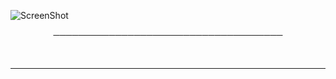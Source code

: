 ![ScreenShot](https://cdn.discordapp.com/attachments/766258846733172747/784814905332989952/Sans_titre_3.gif)

<p align="center">
─────────────────────────────────────
</p>


<br>

---
